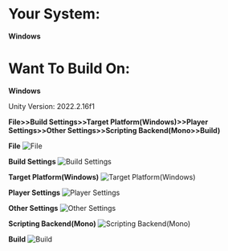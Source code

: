<h1>Your System:</h1> <b>Windows</b>
<h1>Want To Build On:</h1> <b>Windows</b>

Unity Version: 2022.2.16f1

<b>File>>Build Settings>>Target Platform(Windows)>>Player Settings>>Other Settings>>Scripting Backend(Mono>>Build)</b>

<b>File</b>
![File](https://github.com/Mayntu/Ball-Rumble/assets/102485233/faaf544e-4913-4a2d-aaf7-504ac1972f37)

<b>Build Settings</b>
![Build Settings](https://github.com/Mayntu/Ball-Rumble/assets/102485233/cf31a89e-6d52-4291-8980-02ef1267dff1)

<b>Target Platform(Windows)</b>
![Target Platform(Windows)](https://github.com/Mayntu/Ball-Rumble/assets/102485233/be1a0b8a-c899-4295-bc2c-0327de2e86f8)

<b>Player Settings</b>
![Player Settings](https://github.com/Mayntu/Ball-Rumble/assets/102485233/1b631749-df4b-4699-9ee7-0f93a39008ea)

<b>Other Settings</b>
![Other Settings](https://github.com/Mayntu/Ball-Rumble/assets/102485233/e9597c4a-bdff-43db-9917-a2294d5d68c2)

<b>Scripting Backend(Mono)</b>
![Scripting Backend(Mono)](https://github.com/Mayntu/Ball-Rumble/assets/102485233/1ec92358-48b7-4ad7-8437-67fcd54c62e0)

<b>Build</b>
![Build](https://github.com/Mayntu/Ball-Rumble/assets/102485233/0e03b0d4-8152-453b-a8e6-782e427ac820)
